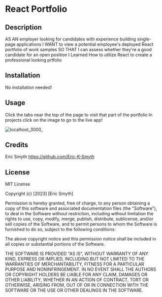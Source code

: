 # React Portfolio

## Description

AS AN employer looking for candidates with experience building single-page applications
I WANT to view a potential employee's deployed React portfolio of work samples
SO THAT I can assess whether they're a good candidate for an open position
I Learned How to utilize React to create a professional looking prtfolio


## Installation

No installation needed!

## Usage

Click the tabs near the top of the page to visit that part of the portfolio
In projects click on the image to go to the live app!

![localhost_3000_](https://github.com/Eric-K-Smyth/project20-reactportfolio/assets/130538145/b2b137c3-3080-40de-9a4e-8a16a73d8148)


## Credits

Eric Smyth https://github.com/Eric-K-Smyth

## License

MIT License

Copyright (c) [2023] [Eric Smyth]

Permission is hereby granted, free of charge, to any person obtaining a copy of this software and associated documentation files (the "Software"), to deal in the Software without restriction, including without limitation the rights to use, copy, modify, merge, publish, distribute, sublicense, and/or sell copies of the Software, and to permit persons to whom the Software is furnished to do so, subject to the following conditions:

The above copyright notice and this permission notice shall be included in all copies or substantial portions of the Software.

THE SOFTWARE IS PROVIDED "AS IS", WITHOUT WARRANTY OF ANY KIND, EXPRESS OR IMPLIED, INCLUDING BUT NOT LIMITED TO THE WARRANTIES OF MERCHANTABILITY, FITNESS FOR A PARTICULAR PURPOSE AND NONINFRINGEMENT. IN NO EVENT SHALL THE AUTHORS OR COPYRIGHT HOLDERS BE LIABLE FOR ANY CLAIM, DAMAGES OR OTHER LIABILITY, WHETHER IN AN ACTION OF CONTRACT, TORT OR OTHERWISE, ARISING FROM, OUT OF OR IN CONNECTION WITH THE SOFTWARE OR THE USE OR OTHER DEALINGS IN THE SOFTWARE.

